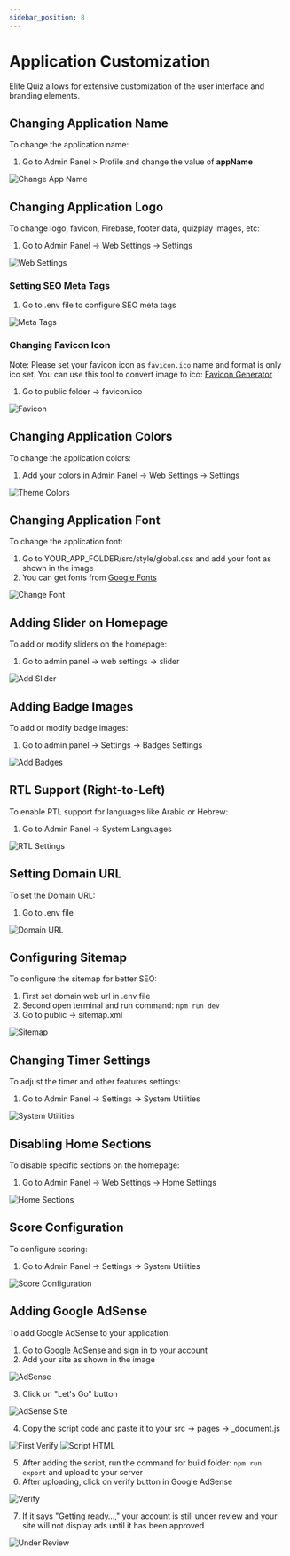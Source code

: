 ```yaml
---
sidebar_position: 8
---
```


# Application Customization

Elite Quiz allows for extensive customization of the user interface and branding elements.

## Changing Application Name

To change the application name:

1. Go to Admin Panel > Profile and change the value of **appName**

![Change App Name](../../static/img/web/appname.png)

## Changing Application Logo

To change logo, favicon, Firebase, footer data, quizplay images, etc:

1. Go to Admin Panel -> Web Settings -> Settings

![Web Settings](../../static/img/web/websettings.png)

### Setting SEO Meta Tags

1. Go to .env file to configure SEO meta tags

![Meta Tags](../../static/img/web/meta.png)

### Changing Favicon Icon

Note: Please set your favicon icon as `favicon.ico` name and format is only ico set. You can use this tool to convert image to ico: [Favicon Generator](https://www.favicon-generator.org/)

1. Go to public folder -> favicon.ico

![Favicon](../../static/img/web/favicon.png)

## Changing Application Colors

To change the application colors:

1. Add your colors in Admin Panel -> Web Settings -> Settings

![Theme Colors](../../static/img/web/theme-color.webp)

## Changing Application Font

To change the application font:

1. Go to YOUR_APP_FOLDER/src/style/global.css and add your font as shown in the image
2. You can get fonts from [Google Fonts](https://fonts.google.com/)

![Change Font](../../static/img/web/changeFont.png)

## Adding Slider on Homepage

To add or modify sliders on the homepage:

1. Go to admin panel -> web settings -> slider

![Add Slider](../../static/img/web/addslider.png)

## Adding Badge Images

To add or modify badge images:

1. Go to admin panel -> Settings -> Badges Settings

![Add Badges](../../static/img/web/badges.png)

## RTL Support (Right-to-Left)

To enable RTL support for languages like Arabic or Hebrew:

1. Go to Admin Panel -> System Languages

![RTL Settings](../../static/img/web/rtl.webp)

## Setting Domain URL

To set the Domain URL:

1. Go to .env file

![Domain URL](../../static/img/web/domainUrl.png)

## Configuring Sitemap

To configure the sitemap for better SEO:

1. First set domain web url in .env file
2. Second open terminal and run command: `npm run dev`
3. Go to public -> sitemap.xml

![Sitemap](../../static/img/web/sitemap.png)

## Changing Timer Settings

To adjust the timer and other features settings:

1. Go to Admin Panel -> Settings -> System Utilities

![System Utilities](../../static/img/web/system-utilites.png)

## Disabling Home Sections

To disable specific sections on the homepage:

1. Go to Admin Panel -> Web Settings -> Home Settings

![Home Sections](../../static/img/web/home-sections.webp)

## Score Configuration

To configure scoring:

1. Go to Admin Panel -> Settings -> System Utilities

![Score Configuration](../../static/img/web/score-add.png)

## Adding Google AdSense

To add Google AdSense to your application:

1. Go to [Google AdSense](https://adsense.google.com) and sign in to your account
2. Add your site as shown in the image

![AdSense](../../static/img/web/adsense.png)

3. Click on "Let's Go" button

![AdSense Site](../../static/img/web/adsensesite.png)

4. Copy the script code and paste it to your src -> pages -> \_document.js

![First Verify](../../static/img/web/first_verify.png)
![Script HTML](../../static/img/web/scripthtml.png)

5. After adding the script, run the command for build folder: `npm run export` and upload to your server
6. After uploading, click on verify button in Google AdSense

![Verify](../../static/img/web/verify.png)

7. If it says "Getting ready…," your account is still under review and your site will not display ads until it has been approved

![Under Review](../../static/img/web/under_re.png)
